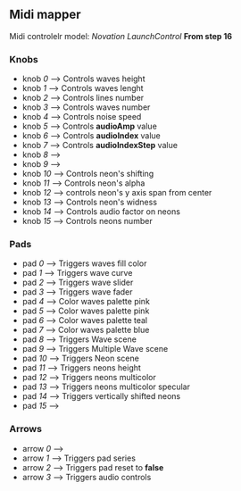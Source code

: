 ## Midi mapper
Midi controlelr model: *Novation LaunchControl*
**From step 16**

### Knobs

 -  knob   *0* –> Controls waves height
 -  knob   *1* –> Controls waves lenght
 -  knob   *2* –> Controls lines number
 -  knob   *3* –> Controls waves number
 -  knob   *4* –> Controls noise speed
 -  knob   *5* –> Controls **audioAmp** value
 -  knob   *6* –> Controls **audioIndex** value
 -  knob   *7* –> Controls **audioIndexStep** value
 -  knob   *8* –> 
 -  knob   *9* –> 
 -  knob  *10* –> Controls neon's shifting
 -  knob  *11* –> Controls neon's alpha
 -  knob  *12* –> controls neon's y axis span from center 
 -  knob  *13* –> Controls neon's widness
 -  knob  *14* –> Controls audio factor on neons
 -  knob  *15* –> Controls neons number


 ### Pads 

 -  pad   *0* –> Triggers waves fill color
 -  pad   *1* –> Triggers wave curve
 -  pad   *2* –> Triggers wave slider
 -  pad   *3* –> Triggers wave fader
 -  pad   *4* –> Color waves palette pink
 -  pad   *5* –> Color waves palette pink
 -  pad   *6* –> Color waves palette teal
 -  pad   *7* –> Color waves palette blue
 -  pad   *8* –> Triggers Wave scene
 -  pad   *9* –> Triggers Multiple Wave scene
 -  pad  *10* –> Triggers Neon scene
 -  pad  *11* –> Triggers neons height
 -  pad  *12* –> Triggers neons multicolor
 -  pad  *13* –> Triggers neons multicolor specular
 -  pad  *14* –> Triggers vertically shifted neons 
 -  pad  *15* –> 

 ### Arrows

 -  arrow   *0* –> 
 -  arrow   *1* –> Triggers pad series 
 -  arrow   *2* –> Triggers pad reset to **false** 
 -  arrow   *3* –> Triggers audio controls
